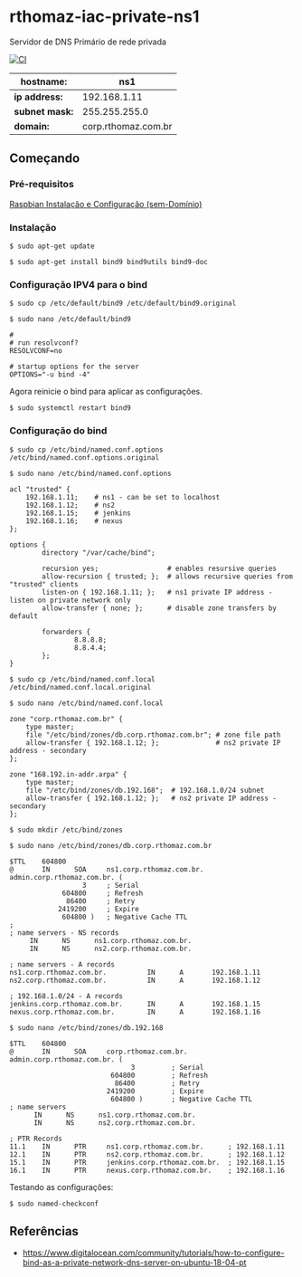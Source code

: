 # rthomaz-iac-private-ns1

Servidor de DNS Primário de rede privada

[![CI](https://github.com/rthomaz-iac/rthomaz-iac-private-ns1/workflows/CI/badge.svg)](https://github.com/rthomaz-iac/rthomaz-iac-private-ns1/actions?query=workflow%3ACI)

|**hostname:**|ns1|
|---|---|
|**ip address:**|192.168.1.11|
|**subnet mask:**|255.255.255.0|
|**domain:**|corp.rthomaz.com.br|

## Começando

### Pré-requisitos

[Raspbian Instalação e Configuração (sem-Domínio)](https://github.com/rthomaz-iac/rthomaz-iac-wiki/wiki/Raspbian-Instala%C3%A7%C3%A3o-e-Configura%C3%A7%C3%A3o-(sem-Dom%C3%ADnio))

### Instalação

`$ sudo apt-get update`

`$ sudo apt-get install bind9 bind9utils bind9-doc`

### Configuração IPV4 para o bind

`$ sudo cp /etc/default/bind9 /etc/default/bind9.original`

`$ sudo nano /etc/default/bind9`

    #
    # run resolvconf?
    RESOLVCONF=no
    
    # startup options for the server
    OPTIONS="-u bind -4"

Agora reinicie o bind para aplicar as configurações.

`$ sudo systemctl restart bind9`

### Configuração do bind

`$ sudo cp /etc/bind/named.conf.options /etc/bind/named.conf.options.original`

`$ sudo nano /etc/bind/named.conf.options`

    acl "trusted" {
        192.168.1.11;    # ns1 - can be set to localhost
        192.168.1.12;    # ns2
        192.168.1.15;    # jenkins
        192.168.1.16;    # nexus
    };

    options {
            directory "/var/cache/bind";
                    
            recursion yes;                 # enables resursive queries
            allow-recursion { trusted; };  # allows recursive queries from "trusted" clients
            listen-on { 192.168.1.11; };   # ns1 private IP address - listen on private network only
            allow-transfer { none; };      # disable zone transfers by default
    
            forwarders {
                    8.8.8.8;
                    8.8.4.4;
            };
    }
    
`$ sudo cp /etc/bind/named.conf.local /etc/bind/named.conf.local.original`

`$ sudo nano /etc/bind/named.conf.local`

    zone "corp.rthomaz.com.br" {
        type master;
        file "/etc/bind/zones/db.corp.rthomaz.com.br"; # zone file path
        allow-transfer { 192.168.1.12; };              # ns2 private IP address - secondary
    };
    
    zone "168.192.in-addr.arpa" {
        type master;
        file "/etc/bind/zones/db.192.168";  # 192.168.1.0/24 subnet
        allow-transfer { 192.168.1.12; };   # ns2 private IP address - secondary
    };
    
`$ sudo mkdir /etc/bind/zones`

`$ sudo nano /etc/bind/zones/db.corp.rthomaz.com.br`

    $TTL    604800
    @       IN      SOA     ns1.corp.rthomaz.com.br. admin.corp.rthomaz.com.br. (
                      3     ; Serial
                 604800     ; Refresh
                  86400     ; Retry
                2419200     ; Expire
                 604800 )   ; Negative Cache TTL
    ;
    ; name servers - NS records
         IN      NS      ns1.corp.rthomaz.com.br.
         IN      NS      ns2.corp.rthomaz.com.br.
    
    ; name servers - A records
    ns1.corp.rthomaz.com.br.          IN      A       192.168.1.11
    ns2.corp.rthomaz.com.br.          IN      A       192.168.1.12
    
    ; 192.168.1.0/24 - A records
    jenkins.corp.rthomaz.com.br.      IN      A       192.168.1.15
    nexus.corp.rthomaz.com.br.        IN      A       192.168.1.16
    
`$ sudo nano /etc/bind/zones/db.192.168`

    $TTL    604800
    @       IN      SOA     corp.rthomaz.com.br. admin.corp.rthomaz.com.br. (
                                  3         ; Serial
                             604800         ; Refresh
                              86400         ; Retry
                            2419200         ; Expire
                             604800 )       ; Negative Cache TTL
    ; name servers
          IN      NS      ns1.corp.rthomaz.com.br.
          IN      NS      ns2.corp.rthomaz.com.br.
    
    ; PTR Records
    11.1    IN      PTR     ns1.corp.rthomaz.com.br.      ; 192.168.1.11
    12.1    IN      PTR     ns2.corp.rthomaz.com.br.      ; 192.168.1.12
    15.1    IN      PTR     jenkins.corp.rthomaz.com.br.  ; 192.168.1.15
    16.1    IN      PTR     nexus.corp.rthomaz.com.br.    ; 192.168.1.16
    
Testando as configurações:

`$ sudo named-checkconf`

## Referências

- https://www.digitalocean.com/community/tutorials/how-to-configure-bind-as-a-private-network-dns-server-on-ubuntu-18-04-pt
